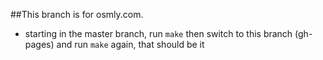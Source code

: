##This branch is for osmly.com.
- starting in the master branch, run `make` then switch to this branch (gh-pages) and run `make` again, that should be it
